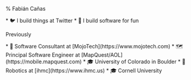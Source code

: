 % Fabián Cañas

<div class="none"></div>
* 🐦 I build things at Twitter
* 📱 I build software for fun

Previously

<div class="none"></div>
* 📱 Software Consultant at [MojoTech](https://www.mojotech.com)
* 🗺 Principal Software Engineer at [MapQuest/AOL](https://mobile.mapquest.com)
* 🎓 University of Colorado in Boulder
* 🤖 Robotics at [ihmc](https://www.ihmc.us)
* 🎓 Cornell University
